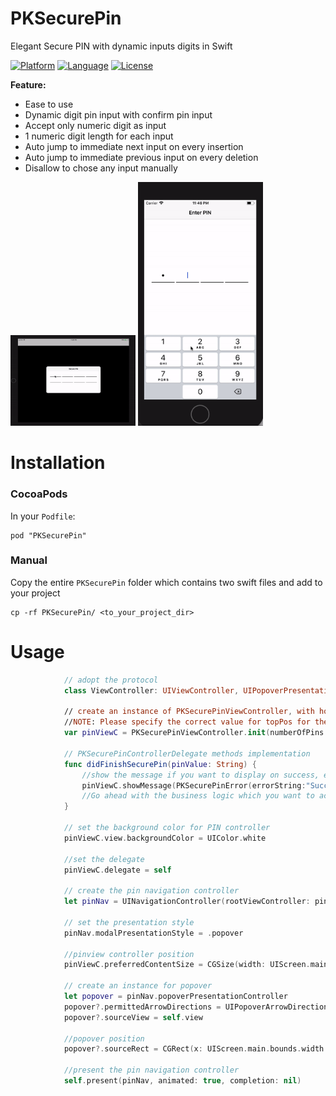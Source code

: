 # PKSecurePin
Elegant Secure PIN with dynamic inputs digits in Swift

[![Platform](http://img.shields.io/badge/platform-ios-blue.svg?style=flat
)](https://developer.apple.com/iphone/index.action)
[![Language](http://img.shields.io/badge/language-swift-brightgreen.svg?style=flat
)](https://developer.apple.com/swift)
[![License](http://img.shields.io/badge/license-MIT-lightgrey.svg?style=flat
)](http://mit-license.org)

**Feature:**
* Ease to use
* Dynamic digit pin input with confirm pin input
* Accept only numeric digit as input
* 1 numeric digit length for each input
* Auto jump to immediate next input on every insertion
* Auto jump to immediate previous input on every deletion
* Disallow to chose any input manually

<img src="./demo.gif" width="200" alt="Screenshot" />
<img src="./iphone_demo.gif" width="200" alt="Screenshot" />

# Installation
### CocoaPods
In your `Podfile`:
```
pod "PKSecurePin"
```
### Manual
Copy the entire `PKSecurePin` folder which contains two swift files and add to your project
```
cp -rf PKSecurePin/ <to_your_project_dir>
```

# Usage
```swift
            // adopt the protocol
            class ViewController: UIViewController, UIPopoverPresentationControllerDelegate, PKSecurePinControllerDelegate
            
            // create an instance of PKSecurePinViewController, with how many PIN, OTP or confirmation, position from top
            //NOTE: Please specify the correct value for topPos for the PIN text field w.r.t. to iPad & iPhone
            var pinViewC = PKSecurePinViewController.init(numberOfPins: 6, withconfirmation: true, topPos: 230)
            
            // PKSecurePinControllerDelegate methods implementation
            func didFinishSecurePin(pinValue: String) {
                //show the message if you want to display on success, else comment the below line
                pinViewC.showMessage(PKSecurePinError(errorString:"Success", errorCode: 200, errorIsHidden: false))
                //Go ahead with the business logic which you want to achieve with the PIN
            }
            
            // set the background color for PIN controller
            pinViewC.view.backgroundColor = UIColor.white
            
            //set the delegate
            pinViewC.delegate = self

            // create the pin navigation controller
            let pinNav = UINavigationController(rootViewController: pinViewC)

            // set the presentation style
            pinNav.modalPresentationStyle = .popover

            //pinview controller position
            pinViewC.preferredContentSize = CGSize(width: UIScreen.main.bounds.width * 0.5, height: 200)

            // create an instance for popover
            let popover = pinNav.popoverPresentationController
            popover?.permittedArrowDirections = UIPopoverArrowDirection(rawValue: 0)
            popover?.sourceView = self.view

            //popover position
            popover?.sourceRect = CGRect(x: UIScreen.main.bounds.width * 0.5 - UIScreen.main.bounds.width * 0.25, y: UIScreen.main.bounds.height * 0.5 - 100, width: UIScreen.main.bounds.width * 0.5, height: 200)

            //present the pin navigation controller
            self.present(pinNav, animated: true, completion: nil)



